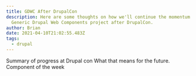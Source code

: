 ```yaml
---
title: GDWC After DrupalCon
description: Here are some thoughts on how we'll continue the momentum on the
  Generic Drupal Web Components project after DrupalCon.
author: Brian
date: 2021-04-10T21:02:55.483Z
tags:
  - drupal
---
```

Summary of progress at Drupal con
What that means for the future.
Component of the week